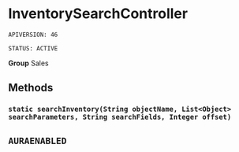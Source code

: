 # InventorySearchController

`APIVERSION: 46`

`STATUS: ACTIVE`



**Group** Sales

## Methods
### `static searchInventory(String objectName, List<Object> searchParameters, String searchFields, Integer offset)`

`AURAENABLED`
---
